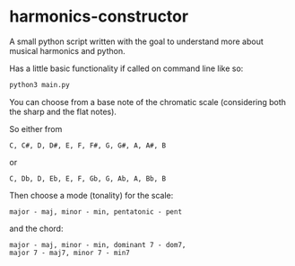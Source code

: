 # harmonics-constructor

A small python script written with the goal to understand more about musical harmonics and python.  

Has a little basic functionality if called on command line like so: 

```bash
python3 main.py
```  

You can choose from a base note of the chromatic scale (considering both the sharp and the flat notes).

So either from  

```
C, C#, D, D#, E, F, F#, G, G#, A, A#, B
```

 or

 ```
 C, Db, D, Eb, E, F, Gb, G, Ab, A, Bb, B
 ```

Then choose a mode (tonality) for the scale:

```
major - maj, minor - min, pentatonic - pent

```

 and the chord:

```
major - maj, minor - min, dominant 7 - dom7, 
major 7 - maj7, minor 7 - min7
```

